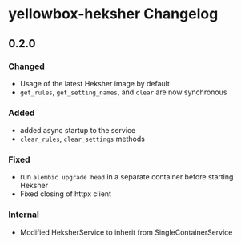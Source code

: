 # yellowbox-heksher Changelog
## 0.2.0
### Changed
* Usage of the latest Heksher image by default
* `get_rules`, `get_setting_names`, and `clear` are now synchronous
### Added
* added async startup to the service
* `clear_rules`, `clear_settings` methods
### Fixed
* run `alembic upgrade head` in a separate container before starting Heksher
* Fixed closing of httpx client
### Internal
* Modified HeksherService to inherit from SingleContainerService

